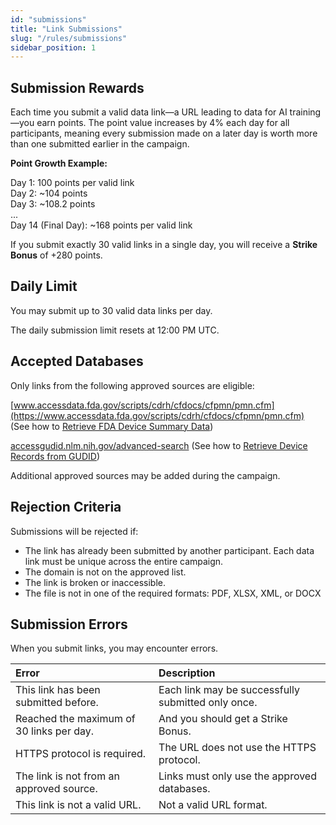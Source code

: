 ```yaml
---
id: "submissions"
title: "Link Submissions"
slug: "/rules/submissions"
sidebar_position: 1
---
```


## Submission Rewards

Each time you submit a valid data link—a URL leading to data for AI training—you earn points. The point value increases by 4% each day for all participants, meaning every submission made on a later day is worth more than one submitted earlier in the campaign.

**Point Growth Example:**

Day 1: 100 points per valid link<br/>
Day 2: ~104 points<br/>
Day 3: ~108.2 points<br/>
...<br/>
Day 14 (Final Day): ~168 points per valid link

If you submit exactly 30 valid links in a single day, you will receive a **Strike Bonus** of +280 points.

## Daily Limit

You may submit up to 30 valid data links per day.

The daily submission limit resets at 12:00 PM UTC.

## Accepted Databases

Only links from the following approved sources are eligible:
 
[www.accessdata.fda.gov/scripts/cdrh/cfdocs/cfpmn/pmn.cfm](https://www.accessdata.fda.gov/scripts/cdrh/cfdocs/cfpmn/pmn.cfm) (See how to [Retrieve FDA Device Summary Data](/data-for-ai/overview/search#retrieve-fda-device-summary-data))

[accessgudid.nlm.nih.gov/advanced-search](https://accessgudid.nlm.nih.gov/advanced-search) (See how to [Retrieve Device Records from GUDID](/data-for-ai/overview/search#retrieve-device-records-from-gudid))

Additional approved sources may be added during the campaign.

## Rejection Criteria

Submissions will be rejected if:

- The link has already been submitted by another participant. Each data link must be unique across the entire campaign.
- The domain is not on the approved list.
- The link is broken or inaccessible.
- The file is not in one of the required formats: PDF, XLSX, XML, or DOCX

## Submission Errors

When you submit links, you may encounter errors.

| **Error**                                | **Description** |
| :-                                       | :- |
| This link has been submitted before.     | Each link may be successfully submitted only once. |
| Reached the maximum of 30 links per day. | And you should get a Strike Bonus. |
| HTTPS protocol is required.              | The URL does not use the HTTPS protocol. |
| The link is not from an approved source. | Links must only use the approved databases. |
| This link is not a valid URL.            | Not a valid URL format. |